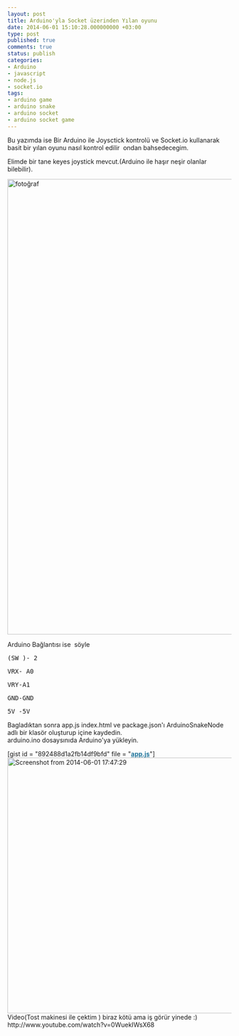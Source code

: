 ```yaml
---
layout: post
title: Arduino'yla Socket üzerinden Yılan oyunu
date: 2014-06-01 15:10:28.000000000 +03:00
type: post
published: true
comments: true
status: publish
categories:
- Arduino
- javascript
- node.js
- socket.io
tags:
- arduino game
- arduino snake
- arduino socket
- arduino socket game
---
```

<p>Bu yazımda ise Bir Arduino ile Joysctick kontrolü ve Socket.io kullanarak  basit bir yılan oyunu nasıl kontrol edilir  ondan bahsedecegim.</p>
<p>Elimde bir tane keyes joystick mevcut.(Arduino ile haşır neşir olanlar bilebilir).</p>
<p><a href="http://www.nazirdogan.com/wp-content/uploads/2014/06/fotoc49fraf1.jpg"><img class="alignnone size-large wp-image-361" src="{{ site.baseurl }}/assets/fotoc49fraf1.jpg?w=768" alt="fotoğraf" width="768" height="1024" /></a></p>
<p>Arduino Bağlantısı ise  söyle</p>
<pre>(SW )- 2</pre>
<pre>VRX- A0</pre>
<pre>VRY-A1</pre>
<pre>GND-GND</pre>
<pre>5V -5V</pre>
<p>Bagladıktan sonra app.js index.html ve package.json'ı ArduinoSnakeNode adlı bir klasör oluşturup içine kaydedin.<br />
arduino.ino dosaysınıda Arduino'ya yükleyin.</p>
<p>[gist id = "892488d1a2fb14df9bfd" file = "<span style="color: #21759b;"><b><span style="text-decoration: underline;">app.js</span></b></span>"]<br />
<a href="http://www.nazirdogan.com/wp-content/uploads/2014/06/screenshot-from-2014-06-01-174729.png"><img class="alignnone size-large wp-image-367" src="{{ site.baseurl }}/assets/screenshot-from-2014-06-01-174729.png?w=1024" alt="Screenshot from 2014-06-01 17:47:29" width="1024" height="575" /></a><br />
Video(Tost makinesi ile çektim ) biraz kötü ama iş görür yinede :)<br />
http://www.youtube.com/watch?v=0WuekIWsX68</p>
